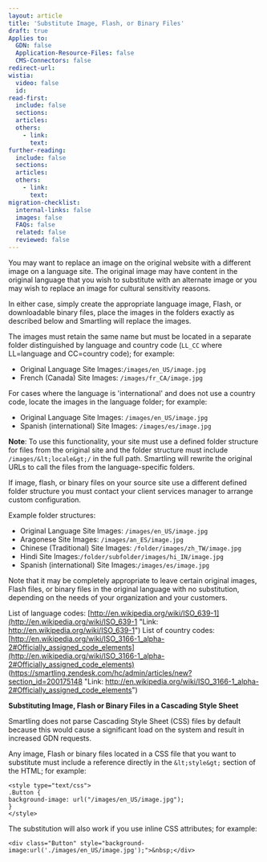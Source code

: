```yaml
---
layout: article
title: 'Substitute Image, Flash, or Binary Files'
draft: true
Applies to:
  GDN: false
  Application-Resource-Files: false
  CMS-Connectors: false
redirect-url:
wistia:
  video: false
  id:
read-first:
  include: false
  sections:
  articles:
  others:
    - link:
      text:
further-reading:
  include: false
  sections:
  articles:
  others:
    - link:
      text:
migration-checklist:
  internal-links: false
  images: false
  FAQs: false
  related: false
  reviewed: false
---
```



You may want to replace an image on the original website with a different image on a language site. The original image may have content in the original language that you wish to substitute with an alternate image or you may wish to replace an image for cultural sensitivity reasons.

In either case, simply create the appropriate language image, Flash, or downloadable binary files, place the images in the folders exactly as described below and Smartling will replace the images.

The images must retain the same name but must be located in a separate folder distinguished by language and country code (`LL_CC` where LL=language and CC=country code); for example:

* Original Language Site Images:`/images/en_US/image.jpg`
* French (Canada) Site Images: `/images/fr_CA/image.jpg`


For cases where the language is 'international' and does not use a country code, locate the images in the language folder; for example:

* Original Language Site Images: `/images/en_US/image.jpg`
* Spanish (international) Site Images: `/images/es/image.jpg`


**Note**: To use this functionality, your site must use a defined folder structure for files from the original site and the folder structure must include `/images/&lt;locale&gt;/` in the full path. Smartling will rewrite the original URLs to call the files from the language-specific folders.

If image, flash, or binary files on your source site use a different defined folder structure you must contact your client services manager to arrange custom configuration.

Example folder structures:

* Original Language Site Images: `/images/en_US/image.jpg`
* Aragonese Site Images: `/images/an_ES/image.jpg`
* Chinese (Traditional) Site Images: `/folder/images/zh_TW/image.jpg`
* Hindi Site Images:`/folder/subfolder/images/hi_IN/image.jpg`
* Spanish (international) Site Images:`/images/es/image.jpg`


Note that it may be completely appropriate to leave certain original images, Flash files, or binary files in the original language with no substitution, depending on the needs of your organization and your customers.

List of language codes: [http://en.wikipedia.org/wiki/ISO_639-1](http://en.wikipedia.org/wiki/ISO_639-1 "Link: http://en.wikipedia.org/wiki/ISO_639-1") List of country codes: [http://en.wikipedia.org/wiki/ISO_3166-1_alpha-2#Officially_assigned_code_elements](http://en.wikipedia.org/wiki/ISO_3166-1_alpha-2#Officially_assigned_code_elements) (https://smartling.zendesk.com/hc/admin/articles/new?section_id=200175148 "Link: http://en.wikipedia.org/wiki/ISO_3166-1_alpha-2#Officially_assigned_code_elements")

**Substituting Image, Flash or Binary Files in a Cascading Style Sheet**

Smartling does not parse Cascading Style Sheet (CSS) files by default because this would cause a significant load on the system and result in increased GDN requests.

Any image, Flash or binary files located in a CSS file that you want to substitute must include a reference directly in the `&lt;style&gt;` section of the HTML; for example:

~~~
<style type="text/css">
.Button {
background-image: url("/images/en_US/image.jpg");
}
</style>
~~~

The substitution will also work if you use inline CSS attributes; for example:

~~~
<div class="Button" style="background-image:url('./images/en_US/image.jpg');">&nbsp;</div>
~~~
